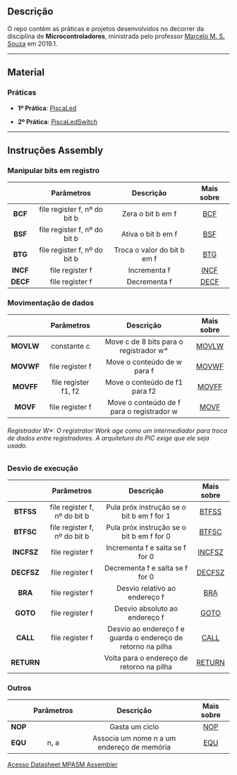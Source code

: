 
## Descrição
  O repo contém as práticas e projetos desenvolvidos no decorrer da disciplina de **Microcontroladores**, ministrada pelo professor [Marcelo M. S. Souza](https://github.com/mmssouza) em 2019.1.
  
---

## Material

 ### Práticas
   * **1º Prática**: [PiscaLed](https://github.com/cardosorrenan/microcontroladores-pic/tree/master/src/pratica01)

   * **2º Prática**: [PiscaLedSwitch](https://github.com/cardosorrenan/microcontroladores-pic/tree/master/src/pratica02)
   
---

## Instruções Assembly

### Manipular bits em registro

||Parâmetros|Descrição|Mais sobre|
|:-:|:-:|:-:|:-:|
|**BCF**| file register f, nº do bit b | Zera o bit b em f | [BCF](http://technology.niagarac.on.ca/staff/mboldin/18F_Instruction_Set/BCF.html)
|**BSF**|  file register f, nº do bit b | Ativa o bit b em f | [BSF](http://technology.niagarac.on.ca/staff/mboldin/18F_Instruction_Set/BSF.html)
|**BTG**|  file register f, nº do bit b | Troca o valor do bit b em f | [BTG](http://technology.niagarac.on.ca/staff/mboldin/18F_Instruction_Set/BTG.html)
|**INCF**|  file register f | Incrementa f | [INCF](http://technology.niagarac.on.ca/staff/mboldin/18F_Instruction_Set/INCF.html)
|**DECF**|  file register f | Decrementa f | [DECF](http://technology.niagarac.on.ca/staff/mboldin/18F_Instruction_Set/DECF.html)

### Movimentação de dados 

||Parâmetros|Descrição|Mais sobre|
|:-:|:-:|:-:|:-:|
|**MOVLW**| constante c | Move c de 8 bits para o registrador w* | [MOVLW](http://technology.niagarac.on.ca/staff/mboldin/18F_Instruction_Set/MOVLW.html)|
|**MOVWF**| file register f | Move o conteúdo de w para f | [MOVWF](http://technology.niagarac.on.ca/staff/mboldin/18F_Instruction_Set/MOVWF.html)
|**MOVFF**| file register f1, f2 | Move o conteúdo de f1 para f2 | [MOVFF](http://technology.niagarac.on.ca/staff/mboldin/18F_Instruction_Set/MOVFF.html)|
|**MOVF**| file register f | Move o conteúdo de f para o registrador w | [MOVF](http://technology.niagarac.on.ca/staff/mboldin/18F_Instruction_Set/MOVWF.html)

###### Registrador W*: O *registrator Work* age como um intermediador para troca de dados entre registradores. A arquitetura do PIC exige que ele seja usado.

### Desvio de execução

||Parâmetros|Descrição|Mais sobre|
|:-:|:-:|:-:|:-:|
|**BTFSS**|  file register f, nº do bit b | Pula próx instrução se o bit b em f for 1 | [BTFSS](http://technology.niagarac.on.ca/staff/mboldin/18F_Instruction_Set/BTFSS.html)
|**BTFSC**|  file register f, nº do bit b | Pula próx instrução se o bit b em f for 0 | [BTFSC](http://technology.niagarac.on.ca/staff/mboldin/18F_Instruction_Set/BTFSC.html)
|**INCFSZ**| file register f | Incrementa f e salta se f for 0 | [INCFSZ](http://technology.niagarac.on.ca/staff/mboldin/18F_Instruction_Set/INCFSZ.html)
|**DECFSZ**| file register f | Decrementa f e salta se f for 0 | [DECFSZ](http://technology.niagarac.on.ca/staff/mboldin/18F_Instruction_Set/DECFSZ.html)
|**BRA**| file register f | Desvio relativo ao endereço f | [BRA](http://technology.niagarac.on.ca/staff/mboldin/18F_Instruction_Set/BRA.html)
|**GOTO**| file register f | Desvio absoluto ao endereço f | [GOTO](http://technology.niagarac.on.ca/staff/mboldin/18F_Instruction_Set/GOTO.html)
|**CALL**| file register f | Desvio ao endereço f e guarda o endereço de retorno na pilha | [CALL](http://technology.niagarac.on.ca/staff/mboldin/18F_Instruction_Set/CALL.html)
|**RETURN**| | Volta para o endereço de retorno na pilha | [RETURN](http://technology.niagarac.on.ca/staff/mboldin/18F_Instruction_Set/RETURN.html)|

### Outros

||Parâmetros|Descrição|Mais sobre|
|:-:|:-:|:-:|:-:|
|**NOP**| | Gasta um ciclo | [NOP](http://technology.niagarac.on.ca/staff/mboldin/18F_Instruction_Set/NOP.html)|
|**EQU**| n, a | Associa um nome n a um endereço de memória | [EQU](http://www.keil.com/support/man/docs/armasm/armasm_dom1361290008953.htm)

[Acesso Datasheet MPASM Assembler](http://ww1.microchip.com/downloads/en/devicedoc/33014j.pdf)

